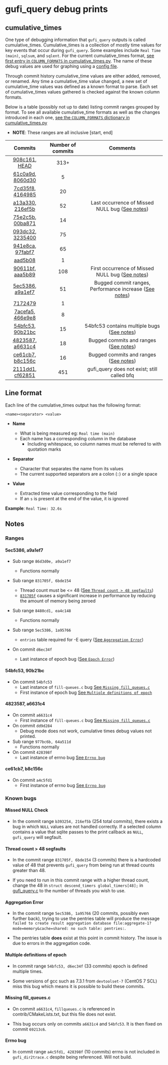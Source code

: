 # gufi_query debug prints

## cumulative_times
One type of debugging information that `gufi_query` outputs is called cumulative_times. Cumulative_times is a collection of mostly time values for key events that occur during `gufi_query`. Some examples include `Real Time (main)`, `sqlsum`, and `sqlent`. For the current cumulative_times format, [see first entry in `COLUMN_FORMATS` in cumulative_times.py](cumulative_times.py). The name of these debug values are used for graphing using a [config file](../../../configs/README.md).

Through commit history cumulative_time values are either added, removed, or renamed. Any time a cumulative_time value changed, a new set of cumulative_time values was defined as a known format to parse. Each set of cumulative_times values gathered is checked against the known column formats.

Below is a table (possibly not up to date) listing commit ranges grouped by format. To see all available cumulative_time formats as well as the changes introduced in each one, [see the `COLUMN_FORMATS` dictionary in cumulative_times.py](cumulative_times.py)
* **NOTE**: These ranges are all inclusive [start, end]


|      Commits   | Number of commits  |  Comments  |
| :------------: | :----------------: | :--------: |
| [908c161](https://github.com/mar-file-system/GUFI/commit/908c161), [HEAD](https://github.com/mar-file-system/GUFI/commit/HEAD) | 313+ | |
| [61c0a9d](https://github.com/mar-file-system/GUFI/commit/61c0a9d), [8060d30](https://github.com/mar-file-system/GUFI/commit/8060d30)| 5 | |
| [7cd35f8](https://github.com/mar-file-system/GUFI/commit/7cd35f8), [4164985](https://github.com/mar-file-system/GUFI/commit/4164985)| 20 | |
| [a13a330](https://github.com/mar-file-system/GUFI/commit/a13a330), [216ef5b](https://github.com/mar-file-system/GUFI/commit/216ef5b)| 52 | Last occurrence of Missed NULL bug ([See notes](#missed-null-check)) |
| [75e2c5b](https://github.com/mar-file-system/GUFI/commit/75e2c5b), [00ba871](https://github.com/mar-file-system/GUFI/commit/00ba871)| 14 | |
| [093dc32](https://github.com/mar-file-system/GUFI/commit/093dc32), [3235400](https://github.com/mar-file-system/GUFI/commit/3235400)| 75 | |
| [941e8ca](https://github.com/mar-file-system/GUFI/commit/941e8ca), [97fabf7](https://github.com/mar-file-system/GUFI/commit/97fabf7)| 65 | |
| [aad5b08](https://github.com/mar-file-system/GUFI/commit/aad5b08)| 1 | |
| [90611bf](https://github.com/mar-file-system/GUFI/commit/90611bf), [aaa5b89](https://github.com/mar-file-system/GUFI/commit/aaa5b89)| 108 | First occurrence of Missed NULL bug ([See notes](#missed-null-check)) |
| [5ec5386](https://github.com/mar-file-system/GUFI/commit/5ec5386), [a9a1ef7](https://github.com/mar-file-system/GUFI/commit/a9a1ef7)| 51 | Bugged commit ranges, Performance increase ([See notes](#5ec5386-a9a1ef7)) |
| [7172479](https://github.com/mar-file-system/GUFI/commit/7172479) | 1 | |
| [7acefa5](https://github.com/mar-file-system/GUFI/commit/7acefa5), [466e9e8](https://github.com/mar-file-system/GUFI/commit/466e9e8)| 8 | |
| [54bfc53](https://github.com/mar-file-system/GUFI/commit/54bfc53), [90b21bc](https://github.com/mar-file-system/GUFI/commit/90b21bc)| 15 | 54bfc53 contains multiple bugs ([See notes](#54bfc53-90b21bc))|
| [4823587](https://github.com/mar-file-system/GUFI/commit/4823587), [a6631c4](https://github.com/mar-file-system/GUFI/commit/a6631c4)| 18 | Bugged commits and ranges ([See notes](#4823587-a6631c4))|
| [ce61cb7](https://github.com/mar-file-system/GUFI/commit/ce61cb7), [b8c156c](https://github.com/mar-file-system/GUFI/commit/b8c156c)| 16 | Bugged commits and ranges ([See notes](#ce61cb7-b8c156c))|
| [2111dd1](https://github.com/mar-file-system/GUFI/commit/2111dd1), [cf62851](https://github.com/mar-file-system/GUFI/commit/cf62851)| 451 | gufi_query does not exist; still called bfq |

## Line format
Each line of the cumulative_times output has the following format:

`<name><separator> <value>`

* **Name**
    * What is being measured eg: `Real time (main)`
    * Each name has a corresponding column in the database
        * Including whitespace, so column names must be referred to with quotation marks

* **Separator**
    * Character that separates the name from its values
    * The current supported separators are a colon (`:`) or a single space

* **Value**
    * Extracted time value corresponding to the field
    * If an `s` is present at the end of the value, it is ignored

**Example**: `Real Time: 32.6s`

## Notes

### Ranges

#### 5ec5386, a9a1ef7

* Sub range `86d3d0e, a9a1ef7`
    * Functions normally

* Sub range `831705f, 6bde154`
    * Thread count must be <= 48 ([See `Thread count > 48 segfaults`](#thread-count--48-segfaults))
    * [`831705f`](https://github.com/mar-file-system/GUFI/commit/831705f) causes a significant increase in performance by reducing the amount of memory being zeroed

* Sub range `8480cd1, ea4c148`
    * Functions normally

* Sub range `5ec5386, 1a95766`
    * `entries` table required for -E query ([See `Aggregation Error`](#aggregation-error))

* On commit `d6ec34f`
    * Last instance of epoch bug ([See `Epoch Error`](#multiple-definitions-of-epoch))

#### 54bfc53, 90b21bc

* On commit `54bfc53`
    * Last instance of `fill-queues.c` bug [See `Missing fill_queues.c`](#missing-fill_queuesc)
    * First instance of epoch bug [See `Multiple definitions of epoch`](#multiple-definitions-of-epoch)

#### 4823587, a6631c4

* On commit `a6631c4`
    * First instance of `fill-queues.c` bug [See `Missing fill_queues.c`](#missing-fill_queuesc)
* On commit `dd9d284`
    * Debug mode does not work, cumulative times debug values not printed.
* Sub range `977bc6b, 64a511d`
    * Functions normally
* On commit `428398f`
    * Last instance of errno bug [See `Errno bug`](#Errno-bug)

#### ce61cb7, b8c156c

* On commit `a4c5fd1`
    * First instance of errno bug [See `Errno bug`](#Errno-bug)

### Known bugs

#### Missed NULL Check
* In the commit range `b393254, 216ef5b` (254 total commits), there exists a bug in which `NULL` values are not handled correctly. If a selected column contains a value that sqlite passes to the print callback as `NULL`, `gufi_query` will segfault.

#### Thread count > 48 segfaults
* In the commit range `831705f, 6bde154` (3 commits) there is a hardcoded value of 48 that prevents `gufi_query` from being run at thread counts greater than 48.

* If you need to run in this commit range with a higher thread count, change the 48 in `struct descend_timers global_timers[48];` in [gufi_query.c](https://github.com/mar-file-system/GUFI/blob/831705f1e0d69e4f322c4108e4bf512fbaebda9b/src/gufi_query.c#L165) to the number of threads you wish to use.

#### Aggregation Error
* In the commit range `5ec5386, 1a95766` (20 commits, possibly even further back), trying to use the pentries table will produce the message `failed to create result aggregation database file:aggregate-1?mode=memory&cache=shared: no such table: pentries:`.

* The pentries table **does** exist at this point in commit history. The issue is due to errors in the aggregation code.

#### Multiple definitions of epoch
* In commit range `54bfc53, d6ec34f` (33 commits) epoch is defined multiple times.

* Some versions of gcc such as 7.3.1 from `devtoolset-7` (CentOS 7 SCL) miss this bug which means it is possible to build these commits.

#### Missing fill_queues.c
* On commit `a6631c4`, `fillqueues.c` is referenced in contrib/CMakeLists.txt, but this file does not exist.

* This bug occurs only on commits `a6631c4` and `54bfc53`. It is then fixed on commit `69213c6`.

#### Errno bug
* In commit range `a4c5fd1, 428398f` (10 commits) errno is not included in `gufi_dir2trace.c` despite being referenced. Will not build.